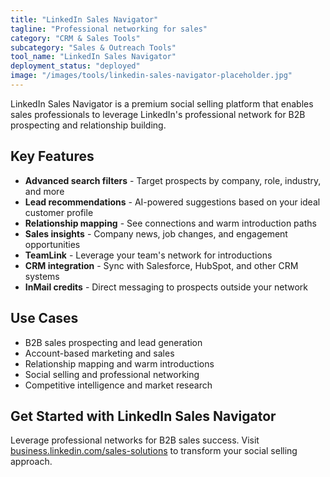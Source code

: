 ```yaml
---
title: "LinkedIn Sales Navigator"
tagline: "Professional networking for sales"
category: "CRM & Sales Tools"
subcategory: "Sales & Outreach Tools"
tool_name: "LinkedIn Sales Navigator"
deployment_status: "deployed"
image: "/images/tools/linkedin-sales-navigator-placeholder.jpg"
---
```

LinkedIn Sales Navigator is a premium social selling platform that enables sales professionals to leverage LinkedIn's professional network for B2B prospecting and relationship building.

## Key Features

- **Advanced search filters** - Target prospects by company, role, industry, and more
- **Lead recommendations** - AI-powered suggestions based on your ideal customer profile
- **Relationship mapping** - See connections and warm introduction paths
- **Sales insights** - Company news, job changes, and engagement opportunities
- **TeamLink** - Leverage your team's network for introductions
- **CRM integration** - Sync with Salesforce, HubSpot, and other CRM systems
- **InMail credits** - Direct messaging to prospects outside your network

## Use Cases

- B2B sales prospecting and lead generation
- Account-based marketing and sales
- Relationship mapping and warm introductions
- Social selling and professional networking
- Competitive intelligence and market research

## Get Started with LinkedIn Sales Navigator

Leverage professional networks for B2B sales success. Visit [business.linkedin.com/sales-solutions](https://business.linkedin.com/sales-solutions) to transform your social selling approach.